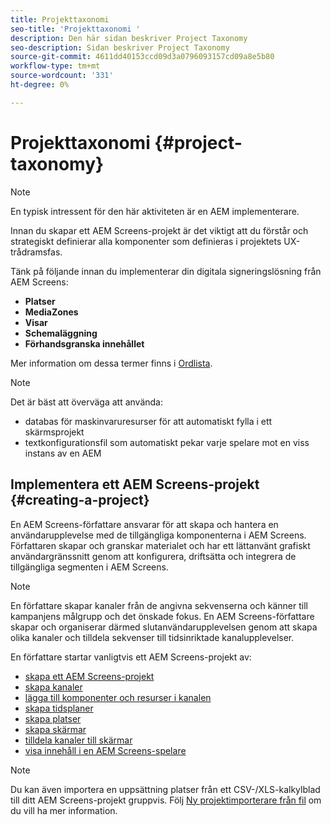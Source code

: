 ```yaml
---
title: Projekttaxonomi
seo-title: 'Projekttaxonomi '
description: Den här sidan beskriver Project Taxonomy
seo-description: Sidan beskriver Project Taxonomy
source-git-commit: 4611dd40153ccd09d3a0796093157cd09a8e5b80
workflow-type: tm+mt
source-wordcount: '331'
ht-degree: 0%

---
```



# Projekttaxonomi {#project-taxonomy}

>[!NOTE]
>
>En typisk intressent för den här aktiviteten är en AEM implementerare.

Innan du skapar ett AEM Screens-projekt är det viktigt att du förstår och strategiskt definierar alla komponenter som definieras i projektets UX-trådramsfas.

Tänk på följande innan du implementerar din digitala signeringslösning från AEM Screens:

* **Platser**
* **MediaZones**
* **Visar**
* **Schemaläggning**
* **Förhandsgranska innehållet**

Mer information om dessa termer finns i [Ordlista](https://helpx.adobe.com/experience-manager/6-5/screens/using/screens-glossary.html).

>[!NOTE]
>
>Det är bäst att överväga att använda:
>
>* databas för maskinvaruresurser för att automatiskt fylla i ett skärmsprojekt
>* textkonfigurationsfil som automatiskt pekar varje spelare mot en viss instans av en AEM


## Implementera ett AEM Screens-projekt {#creating-a-project}

En AEM Screens-författare ansvarar för att skapa och hantera en användarupplevelse med de tillgängliga komponenterna i AEM Screens. Författaren skapar och granskar materialet och har ett lättanvänt grafiskt användargränssnitt genom att konfigurera, driftsätta och integrera de tillgängliga segmenten i AEM Screens.

>[!NOTE]
>
>En författare skapar kanaler från de angivna sekvenserna och känner till kampanjens målgrupp och det önskade fokus. En AEM Screens-författare skapar och organiserar därmed slutanvändarupplevelsen genom att skapa olika kanaler och tilldela sekvenser till tidsinriktade kanalupplevelser.

En författare startar vanligtvis ett AEM Screens-projekt av:

* [skapa ett AEM Screens-projekt](https://helpx.adobe.com/experience-manager/6-5/screens/using/creating-a-screens-project.html)
* [skapa kanaler](https://helpx.adobe.com/experience-manager/6-5/screens/using/managing-channels.html)
* [lägga till komponenter och resurser i kanalen](https://helpx.adobe.com/experience-manager/6-5/screens/using/adding-components-to-a-channel.html)
* [skapa tidsplaner](https://helpx.adobe.com/experience-manager/6-5/screens/using/managing-schedules.html)
* [skapa platser](https://helpx.adobe.com/experience-manager/6-5/screens/using/managing-locations.html)
* [skapa skärmar](https://helpx.adobe.com/experience-manager/6-5/screens/using/managing-displays.html)
* [tilldela kanaler till skärmar](https://helpx.adobe.com/experience-manager/6-5/screens/using/channel-assignment.html)
* [visa innehåll i en AEM Screens-spelare](https://helpx.adobe.com/experience-manager/6-5/screens/using/working-with-screens-player.html)

>[!NOTE]
>Du kan även importera en uppsättning platser från ett CSV-/XLS-kalkylblad till ditt AEM Screens-projekt gruppvis. Följ [Ny projektimporterare från fil](https://helpx.adobe.com/experience-manager/6-5/screens/using/project-importer.html) om du vill ha mer information.
